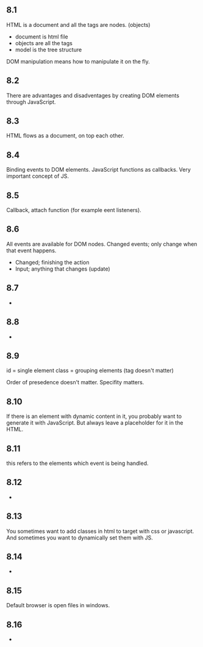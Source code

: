 ## 8.1 

HTML is a document and all the tags are nodes. (objects)
* document is html file
* objects are all the tags
* model is the tree structure

DOM manipulation means how to manipulate it on the fly.

## 8.2
There are advantages and disadventages by creating DOM elements through JavaScript.

## 8.3
HTML flows as a document, on top each other.

## 8.4
Binding events to DOM elements. JavaScript functions as callbacks. Very important concept of JS.

## 8.5
Callback, attach function (for example eent listeners).

## 8.6
All events are available for DOM nodes. Changed events; only change when that event happens.
* Changed; finishing the action
* Input; anything that changes (update)

## 8.7
-

## 8.8
-

## 8.9
id = single element
class =  grouping elements (tag doesn't matter)

Order of presedence doesn't matter. Specifity matters.

## 8.10
If there is an element with dynamic content in it, you probably want to generate it with JavaScript. But always leave a placeholder for it in the HTML.

## 8.11
this refers to the elements which event is being handled.

## 8.12
-

## 8.13
You sometimes want to add classes in html to target with css or javascript. And sometimes you want to dynamically set them with JS.

## 8.14
-

## 8.15
Default browser is open files in windows. 

## 8.16
-